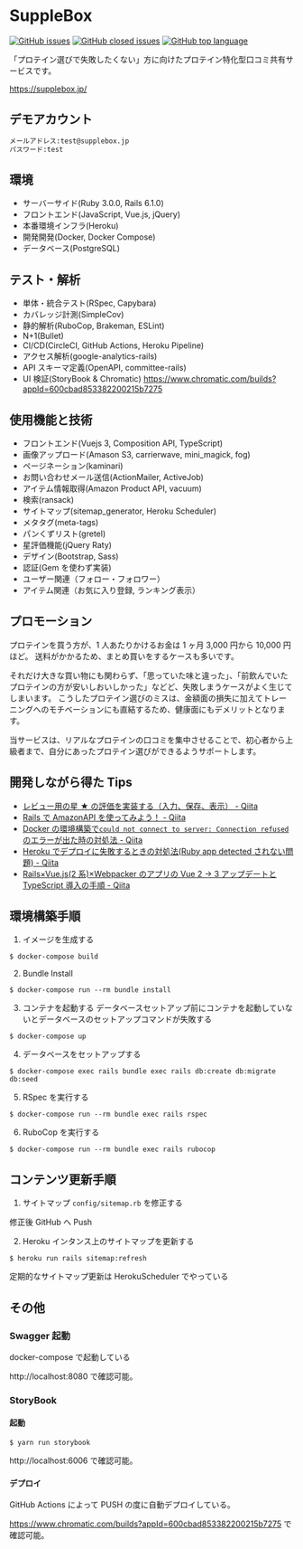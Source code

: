 # SuppleBox

<a href="https://img.shields.io/github/issues-raw/yuki0920/supplebox.svg"><img alt="GitHub issues" src="https://img.shields.io/github/issues-raw/yuki0920/supplebox.svg"></a>
<a href="https://img.shields.io/github/issues-closed-raw/yuki0920/supplebox.svg"><img alt="GitHub closed issues" src="https://img.shields.io/github/issues-closed-raw/yuki0920/supplebox.svg"></a>
<a href="https://img.shields.io/github/languages/top/yuki0920/supplebox"><img alt="GitHub top language" src="https://img.shields.io/github/languages/top/yuki0920/supplebox"></a>

「プロテイン選びで失敗したくない」方に向けたプロテイン特化型口コミ共有サービスです。

<https://supplebox.jp/>

## デモアカウント

```md
メールアドレス:test@supplebox.jp
パスワード:test
```

## 環境

- サーバーサイド(Ruby 3.0.0, Rails 6.1.0)
- フロントエンド(JavaScript, Vue.js, jQuery)
- 本番環境インフラ(Heroku)
- 開発開発(Docker, Docker Compose)
- データベース(PostgreSQL)

## テスト・解析

- 単体・統合テスト(RSpec, Capybara)
- カバレッジ計測(SimpleCov)
- 静的解析(RuboCop, Brakeman, ESLint)
- N+1(Bullet)
- CI/CD(CircleCI, GitHub Actions, Heroku Pipeline)
- アクセス解析(google-analytics-rails)
- API スキーマ定義(OpenAPI, committee-rails)
- UI 検証(StoryBook & Chromatic) https://www.chromatic.com/builds?appId=600cbad853382200215b7275

## 使用機能と技術

- フロントエンド(Vuejs 3, Composition API, TypeScript)
- 画像アップロード(Amason S3, carrierwave, mini_magick, fog)
- ページネーション(kaminari)
- お問い合わせメール送信(ActionMailer, ActiveJob)
- アイテム情報取得(Amazon Product API, vacuum)
- 検索(ransack)
- サイトマップ(sitemap_generator, Heroku Scheduler)
- メタタグ(meta-tags)
- パンくずリスト(gretel)
- 星評価機能(jQuery Raty)
- デザイン(Bootstrap, Sass)
- 認証(Gem を使わず実装)
- ユーザー関連（フォロー・フォロワー）
- アイテム関連（お気に入り登録, ランキング表示）

## プロモーション

プロテインを買う方が、1 人あたりかけるお金は 1 ヶ月 3,000 円から 10,000 円ほど。
送料がかかるため、まとめ買いをするケースも多いです。

それだけ大きな買い物にも関わらず、「思っていた味と違った」、「前飲んでいたプロテインの方が安いしおいしかった」などど、失敗しまうケースがよく生じてしまいます。
こうしたプロテイン選びのミスは、金額面の損失に加えてトレーニングへのモチベーションにも直結するため、健康面にもデメリットとなります。

当サービスは、リアルなプロテインの口コミを集中させることで、初心者から上級者まで、自分にあったプロテイン選びができるようサポートします。

## 開発しながら得た Tips

- [レビュー用の星 ★ の評価を実装する（入力、保存、表示） - Qiita](https://qiita.com/yuki_0920/items/a966d9fa2bdb621f805d)
- [Rails で AmazonAPI を使ってみよう！ - Qiita](https://qiita.com/yuki_0920/items/7e7e9dcd955fed777bc1)
- [Docker の環境構築で`could not connect to server: Connection refused`のエラーが出た時の対処法 - Qiita](https://qiita.com/yuki_0920/items/84e2ca260bfe13cf3072)
- [Heroku でデプロイに失敗するときの対処法(Ruby app detected されない問題) - Qiita](https://qiita.com/yuki_0920/items/b1065777edf090351052)
- [Rails×Vue.js(2 系)×Webpacker のアプリの Vue 2 -> 3 アップデートと TypeScript 導入の手順 - Qiita](https://qiita.com/yuki_0920/items/2eab16aadbe2f3a8d73e)

## 環境構築手順

1. イメージを生成する

```
$ docker-compose build
```

2. Bundle Install

```
$ docker-compose run --rm bundle install
```

3. コンテナを起動する
   データベースセットアップ前にコンテナを起動していないとデータベースのセットアップコマンドが失敗する

```
$ docker-compose up
```

4. データベースをセットアップする

```
$ docker-compose exec rails bundle exec rails db:create db:migrate db:seed
```

5. RSpec を実行する

```
$ docker-compose run --rm bundle exec rails rspec
```

6. RuboCop を実行する

```
$ docker-compose run --rm bundle exec rails rubocop
```

## コンテンツ更新手順

1. サイトマップ `config/sitemap.rb` を修正する

修正後 GitHub へ Push

2. Heroku インタンス上のサイトマップを更新する

```
$ heroku run rails sitemap:refresh
```

定期的なサイトマップ更新は HerokuScheduler でやっている

## その他

### Swagger 起動

docker-compose で起動している

http://localhost:8080 で確認可能。

### StoryBook

#### 起動

```
$ yarn run storybook
```

http://localhost:6006 で確認可能。

#### デプロイ

GitHub Actions によって PUSH の度に自動デプロイしている。

https://www.chromatic.com/builds?appId=600cbad853382200215b7275 で確認可能。
